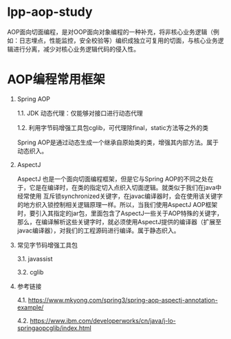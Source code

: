 # lpp-aop-study
AOP面向切面编程，是对OOP面向对象编程的一种补充，将非核心业务逻辑（例如：日志埋点，性能监控，安全校验等）编织成独立可复用的切面，与核心业务逻辑进行分离，减少对核心业务逻辑代码的侵入性。

# AOP编程常用框架
1. Spring AOP
   
   1.1. JDK 动态代理：仅能够对接口进行动态代理
   
   1.2. 利用字节码增强工具包cglib，可代理除final，static方法等之外的类
   
   Spring AOP是通过动态生成一个继承自原始类的类，增强其内部方法。属于动态织入。

2. AspectJ
  
   AspectJ 也是一个面向切面编程框架，但是它与Spring AOP的不同之处在于，它是在编译时，在类的指定切入点织入切面逻辑。就类似于我们在java中经常使用
   互斥锁synchronized关键字，在javac编译器时，会在使用该关键字的地方织入锁控制相关逻辑原理一样。所以，当我们使用AspectJ AOP框架时，要引入其指定的jar包，里面包含了AspectJ一些关于AOP特殊的关键字，那么，在编译解析这些关键字时，就必须使用AspectJ提供的编译器（扩展至javac编译器），对我们的工程源码进行编译。属于静态织入。
   
3. 常见字节码增强工具包
   
   3.1. javassist
   
   3.2. cglib
   
4. 参考链接

   4.1. https://www.mkyong.com/spring3/spring-aop-aspectj-annotation-example/
   
   4.2. https://www.ibm.com/developerworks/cn/java/j-lo-springaopcglib/index.html
  


